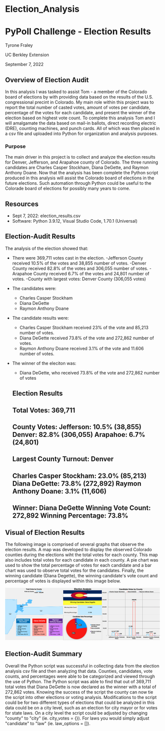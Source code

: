 # Election_Analysis

# PyPoll Challenge - Election Results
Tyrone Fraley

UC Berkley Extension 

September 7, 2022 

## Overview of Election Audit

In this analysis I was tasked to assist Tom - a member of the Colorado board of elections by with providing data based on the results of the U.S. congressional precint in Colorado. My main role within this project was to report the total number of casted votes, amount of votes per candidate, percentage of the votes for each candidate, and present the winner of the election based on highest vote count. To complete this analysis Tom and I will amalgamate the data based on mail-in ballots, direct recording electric (DRE), counting machines, and punch cards. All of which was then placed in a csv file and uploaded into Python for organization and analysis purposes.

### Purpose

The main driver in this project is to collect and analyze the election results for Denver, Jefferson, and Arapahoe county of Colorado. The three running candidates are Charles Casper Stockham, Diana DeGette, and Raymon Anthony Doane. Now that the analysis has been complete the Python script produced in this analysis will assist the Colorado board of elections in the future elections. Such automation through Python could be useful to the Colorade board of elections for possibly many years to come. 

## Resources
- Sept 7, 2022: election_results.csv
- Software: Python 3.9.12, Visual Studio Code, 1.70.1 (Universal)

## Election-Audit Results
The analysis of the election showed that:
- There were 369,711 votes cast in the election.
    -Jefferson County received 10.5% of the votes and 38,855 number of votes.
    -Denver County received 82.8% of the votes and 306,055 number of votes.
    -Arapahoe County received 6.7% of the votes and 24,801 number of votes.
-County with largest votes: Denver County (306,055 votes)
- The candidates were:
    - Charles Casper Stockham
    - Diana DeGette
    - Raymon Anthony Doane
- The candidate results were:
    - Charles Casper Stockham received 23% of the vote and 85,213 number of votes.
    - Diana DeGette received 73.8% of the vote and 272,862 number of votes.
    - Raymon Anthony Doane received 3.1% of the vote and 11.606 number of votes.
- The winner of the eleciton was:
    - Diana DeGette, who received 73.8% of the vote and 272,862 number of votes

    Election Results
    -------------------------
    Total Votes: 369,711
    -------------------------

    County Votes:
    Jefferson: 10.5% (38,855)
    Denver: 82.8% (306,055)
    Arapahoe: 6.7% (24,801)
    -------------------------
    Largest County Turnout: Denver
    -------------------------
    Charles Casper Stockham: 23.0% (85,213)
    Diana DeGette: 73.8% (272,892)
    Raymon Anthony Doane: 3.1% (11,606)
    -------------------------
    Winner: Diana DeGette
    Winning Vote Count: 272,892
    Winning Percentage: 73.8%
    -------------------------

    
## Visual of Election Results

The following image is comprised of several graphs that observe the election results. A map was developed to display the observed Colorado counties during the elections wiht the total votes for each county. This map also includes total votes for each candidate in each county. A pie chart was used to show the total percentage of votes for each candidate and a bar chart was used to observe total votes for the candidates. Finally, the winning candidate (Diana Degette), the winning candidate's vote count and percentage of votes is displayed within this image below.

![](Election%20Results%20Visual.png)
    
    
## Election-Audit Summary

Overall the Python script was successful in collecting data from the election analysis csv file and then analyzing that data. Counties, candidates, vote counts, and percentages were able to be categorized and viewed through the use of Python. The Python script was able to find that out of 369,711 total votes that Diana DeGette is now declared as the winner with a total of 272,862 votes. Knowing the success of the script the county can now tie the script into other elections or voting analysis. Modifications to the script could be for two different types of elections that could be analyzed in this data could be on a city level, such as an election for city mayor or for votes for state laws. On a city level the script could be adjusted by changing "county" to "city" (ie. city_votes = {}). For laws you would simply adjust "candidate" to "law" (ie. law_options = []).

 
